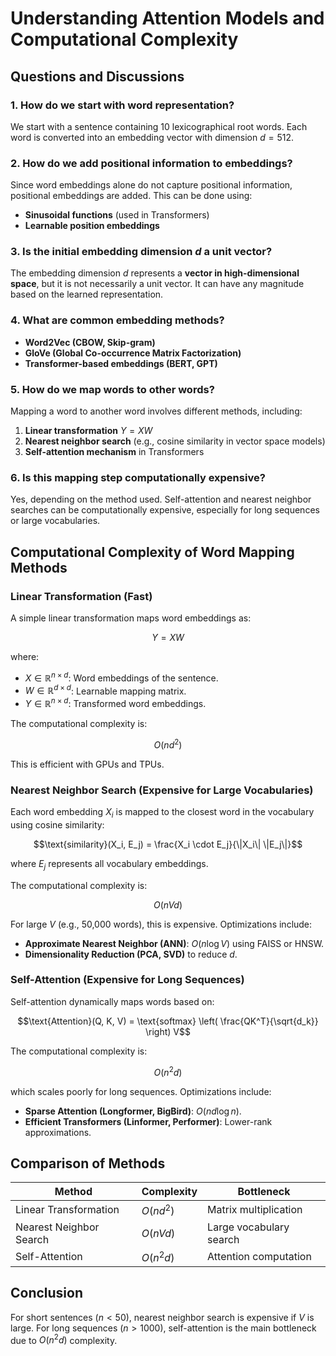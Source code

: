 # Understanding Attention Models and Computational Complexity

## Questions and Discussions
### 1. How do we start with word representation?
We start with a sentence containing 10 lexicographical root words. Each word is converted into an embedding vector with dimension $d = 512$.

### 2. How do we add positional information to embeddings?
Since word embeddings alone do not capture positional information, positional embeddings are added. This can be done using:
- **Sinusoidal functions** (used in Transformers)
- **Learnable position embeddings**

### 3. Is the initial embedding dimension $d$ a unit vector?
The embedding dimension $d$ represents a **vector in high-dimensional space**, but it is not necessarily a unit vector. It can have any magnitude based on the learned representation.

### 4. What are common embedding methods?
- **Word2Vec (CBOW, Skip-gram)**
- **GloVe (Global Co-occurrence Matrix Factorization)**
- **Transformer-based embeddings (BERT, GPT)**

### 5. How do we map words to other words?
Mapping a word to another word involves different methods, including:
1. **Linear transformation** $Y = XW$
2. **Nearest neighbor search** (e.g., cosine similarity in vector space models)
3. **Self-attention mechanism** in Transformers

### 6. Is this mapping step computationally expensive?
Yes, depending on the method used. Self-attention and nearest neighbor searches can be computationally expensive, especially for long sequences or large vocabularies.

## Computational Complexity of Word Mapping Methods

### Linear Transformation (Fast)
A simple linear transformation maps word embeddings as:
```math
Y = X W
```
where:
- $X \in \mathbb{R}^{n \times d}$: Word embeddings of the sentence.
- $W \in \mathbb{R}^{d \times d}$: Learnable mapping matrix.
- $Y \in \mathbb{R}^{n \times d}$: Transformed word embeddings.

The computational complexity is:
```math
O(n d^2)
```
This is efficient with GPUs and TPUs.

### Nearest Neighbor Search (Expensive for Large Vocabularies)
Each word embedding $X_i$ is mapped to the closest word in the vocabulary using cosine similarity:
```math
\text{similarity}(X_i, E_j) = \frac{X_i \cdot E_j}{\|X_i\| \|E_j\|}
```
where $E_j$ represents all vocabulary embeddings.

The computational complexity is:
```math
O(n V d)
```
For large $V$ (e.g., 50,000 words), this is expensive. Optimizations include:
- **Approximate Nearest Neighbor (ANN)**: $O(n \log V)$ using FAISS or HNSW.
- **Dimensionality Reduction (PCA, SVD)** to reduce $d$.

### Self-Attention (Expensive for Long Sequences)
Self-attention dynamically maps words based on:
```math
\text{Attention}(Q, K, V) = \text{softmax} \left( \frac{QK^T}{\sqrt{d_k}} \right) V
```
The computational complexity is:
```math
O(n^2 d)
```
which scales poorly for long sequences. Optimizations include:
- **Sparse Attention (Longformer, BigBird)**: $O(n d \log n)$.
- **Efficient Transformers (Linformer, Performer)**: Lower-rank approximations.

## Comparison of Methods

| **Method**                  | **Complexity**    | **Bottleneck**              |
|-----------------------------|------------------|----------------------------|
| Linear Transformation       | $O(n d^2)$      | Matrix multiplication      |
| Nearest Neighbor Search     | $O(n V d)$      | Large vocabulary search    |
| Self-Attention              | $O(n^2 d)$      | Attention computation      |

## Conclusion
For short sentences ($n < 50$), nearest neighbor search is expensive if $V$ is large. For long sequences ($n > 1000$), self-attention is the main bottleneck due to $O(n^2 d)$ complexity.
